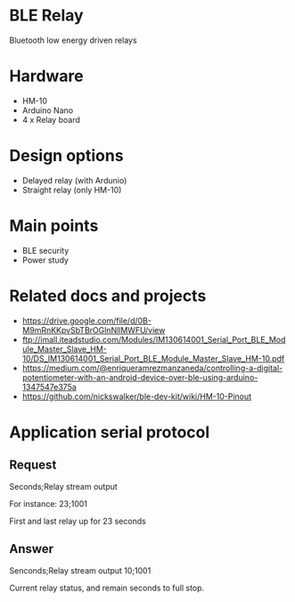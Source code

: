 # BLE Relay

Bluetooth low energy driven relays

# Hardware
* HM-10
* Arduino Nano
* 4 x Relay board

# Design options
- Delayed relay (with Ardunio)
- Straight relay (only HM-10)

# Main points
- BLE security
- Power study

# Related docs and projects
- https://drive.google.com/file/d/0B-M9mRnKKpvSbTBrOGlnNllMWFU/view
- ftp://imall.iteadstudio.com/Modules/IM130614001_Serial_Port_BLE_Module_Master_Slave_HM-10/DS_IM130614001_Serial_Port_BLE_Module_Master_Slave_HM-10.pdf
- https://medium.com/@enriqueramrezmanzaneda/controlling-a-digital-potentiometer-with-an-android-device-over-ble-using-arduino-1347547e375a
- https://github.com/nickswalker/ble-dev-kit/wiki/HM-10-Pinout


# Application serial protocol

## Request
Seconds;Relay stream output

For instance:
23;1001

First and last relay up for 23 seconds

## Answer
Senconds;Relay stream output
10;1001

Current relay status, and remain seconds to full stop.

